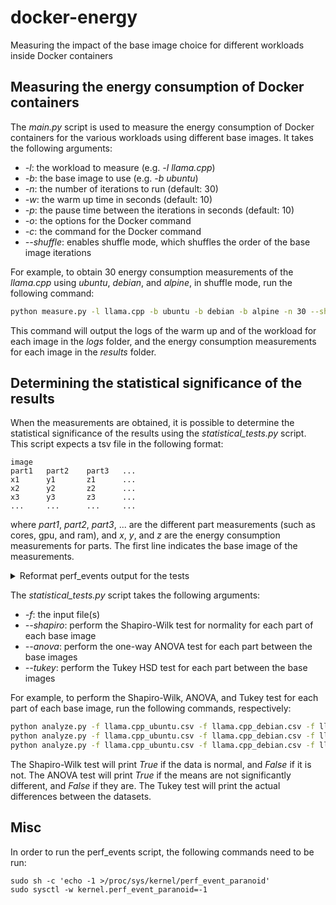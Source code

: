 # docker-energy
Measuring the impact of the base image choice for different workloads inside Docker containers

## Measuring the energy consumption of Docker containers
The _main.py_ script is used to measure the energy consumption of Docker containers for the various workloads using different base images.
It takes the following arguments:
- _-l_: the workload to measure (e.g. _-l llama.cpp_)
- _-b_: the base image to use (e.g. _-b ubuntu_)
- _-n_: the number of iterations to run (default: 30)
- _-w_: the warm up time in seconds (default: 10)
- _-p_: the pause time between the iterations in seconds (default: 10)
- _-o_: the options for the Docker command
- _-c_: the command for the Docker command
- _--shuffle_: enables shuffle mode, which shuffles the order of the base image iterations

For example, to obtain 30 energy consumption measurements of the _llama.cpp_ using _ubuntu_, _debian_, and _alpine_, in shuffle mode, run the following command:
```bash
python measure.py -l llama.cpp -b ubuntu -b debian -b alpine -n 30 --shuffle
```

This command will output the logs of the warm up and of the workload for each image in the _logs_ folder, and the energy consumption measurements for each image in the _results_ folder.

## Determining the statistical significance of the results
When the measurements are obtained, it is possible to determine the statistical significance of the results using the _statistical_tests.py_ script.
This script expects a tsv file in the following format:
```tsv
image
part1   part2    part3   ...
x1      y1       z1      ...
x2      y2       z2      ...
x3      y3       z3      ...
...     ...      ...     ...
```
where _part1_, _part2_, _part3_, ... are the different part measurements (such as cores, gpu, and ram), and _x_, _y_, and _z_ are the energy consumption measurements for parts. The first line indicates the base image of the measurements.

<details>
  <summary>Reformat perf_events output for the tests</summary>

  In order to use the _statistical_tests.py_ script, the output of the perf_events script needs to be reformatted. This can be done using the following command:
  ```bash
    python parse.py -f input_file.txt
  ```

</details>

The _statistical_tests.py_ script takes the following arguments:
- _-f_: the input file(s)
- _--shapiro_: perform the Shapiro-Wilk test for normality for each part of each base image
- _--anova_: perform the one-way ANOVA test for each part between the base images
- _--tukey_: perform the Tukey HSD test for each part between the base images

For example, to perform the Shapiro-Wilk, ANOVA, and Tukey test for each part of each base image, run the following commands, respectively:
```bash
python analyze.py -f llama.cpp_ubuntu.csv -f llama.cpp_debian.csv -f llama.cpp_alpine.csv --shapiro
python analyze.py -f llama.cpp_ubuntu.csv -f llama.cpp_debian.csv -f llama.cpp_alpine.csv --anova
python analyze.py -f llama.cpp_ubuntu.csv -f llama.cpp_debian.csv -f llama.cpp_alpine.csv --tukey
```

The Shapiro-Wilk test will print _True_ if the data is normal, and _False_ if it is not.
The ANOVA test will print _True_ if the means are not significantly different, and _False_ if they are.
The Tukey test will print the actual differences between the datasets.

## Misc
In order to run the perf_events script, the following commands need to be run:
```
sudo sh -c 'echo -1 >/proc/sys/kernel/perf_event_paranoid'
sudo sysctl -w kernel.perf_event_paranoid=-1
```